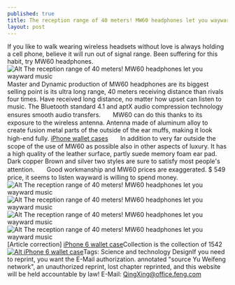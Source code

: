 ```yaml
---
published: true
title: The reception range of 40 meters! MW60 headphones let you wayward music
layout: post
---
```

If you like to walk wearing wireless headsets without love is always holding a cell phone, believe it will run out of signal range. Been suffering for this habit, try MW60 headphones.![Alt The reception range of 40 meters! MW60 headphones let you wayward music](https://c2.staticflickr.com/6/5817/23668243439_5f4481aefb_b.jpg)　　Master and Dynamic production of MW60 headphones are its biggest selling point is its ultra long range, 40 meters receiving distance than rivals four times. Have received long distance, no matter how upset can listen to music. The Bluetooth standard 4.1 and aptX audio compression technology ensures smooth audio transfers.　　MW60 can do this thanks to its exposure to the wireless antenna. Antenna made of aluminum alloy to create fusion metal parts of the outside of the ear muffs, making it look high-end fully. [iPhone wallet cases](https://udotrip.shutterfly.com/32)　　In addition to very far outside the scope of the use of MW60 as possible also in other aspects of luxury. It has a high quality of the leather surface, partly suede memory foam ear pad. Dark copper Brown and silver two styles are sure to satisfy most people\'s attention.　　Good workmanship and MW60 prices are exaggerated. $ 549 price, it seems to listen wayward is willing to spend money.![Alt The reception range of 40 meters! MW60 headphones let you wayward music](https://c2.staticflickr.com/6/5727/23927913412_f94324abff_b.jpg)![Alt The reception range of 40 meters! MW60 headphones let you wayward music](https://c2.staticflickr.com/2/1483/23668258439_012d93f7fe_b.jpg)![Alt The reception range of 40 meters! MW60 headphones let you wayward music](https://c2.staticflickr.com/2/1561/23409338053_9f88b9ccb9_b.jpg)![Alt The reception range of 40 meters! MW60 headphones let you wayward music](https://c2.staticflickr.com/6/5806/24036103495_c24fa24b6a_b.jpg)[Article correction] [iPhone 6 wallet case](http://www.purcase.com/genuine-leather-iphone-6-wallet-case-brown-p94c59.html)Collection is the collection of 1542[![Alt iPhone 6 wallet case](http://www.purcase.com/image/cache/catalog/i6c/wallet_case_i6019_1-600x600.jpeg)](http://www.purcase.com/genuine-leather-iphone-6-wallet-case-brown-p94c59.html)Tags: Science and technology DesignIf you need to reprint, you want the E-Mail authorization. annotated \"source Yu Weifeng network\", an unauthorized reprint, lost chapter reprinted, and this website will be held accountable by law! E-Mail: QingXing@office.feng.com